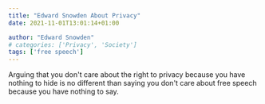 ```yaml
---
title: "Edward Snowden About Privacy"
date: 2021-11-01T13:01:14+01:00

author: "Edward Snowden"
# categories: ['Privacy', 'Society']
tags: ['free speech']
---
```

Arguing that you don't care about the right to privacy because you have nothing to hide is no different than saying you don't care about free speech because you have nothing to say.
